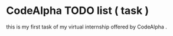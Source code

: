 # CodeAlpha  TODO list ( task )
 this is my first task of my virtual internship offered by CodeAlpha .